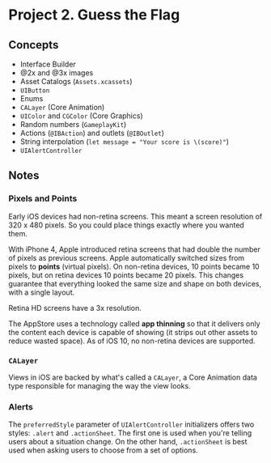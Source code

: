 
# Project 2. Guess the Flag

## Concepts

- Interface Builder
- @2x and @3x images
- Asset Catalogs (`Assets.xcassets`)
- `UIButton`
- Enums
- `CALayer` (Core Animation)
- `UIColor` and `CGColor` (Core Graphics)
- Random numbers (`GameplayKit`)
- Actions (`@IBAction`) and outlets (`@IBOutlet`)
- String interpolation (`let message = "Your score is \(score)"`)
- `UIAlertController`

## Notes

### Pixels and Points

Early iOS devices had non-retina screens. This meant a screen resolution of 320 x 480 pixels. So you could place things exactly where you wanted them.

With iPhone 4, Apple introduced retina screens that had double the number of pixels as previous screens. Apple automatically switched sizes from pixels to **points** (virtual pixels). On non-retina devices, 10 points became 10 pixels, but on retina devices 10 points became 20 pixels. This changes guarantee that everything looked the same size and shape on both devices, with a single layout.

Retina HD screens have a 3x resolution. 

The AppStore uses a technology called **app thinning** so that it delivers only the content each device is capable of showing (it strips out other assets to reduce wasted space). As of iOS 10, no non-retina devices are supported.

### `CALayer`

Views in iOS are backed by what's called a `CALayer`, a Core Animation data type responsible for managing the way the view looks.

### Alerts

The `preferredStyle` parameter of `UIAlertController` initializers offers two styles: `.alert` and `.actionSheet`. The first one is used when you're telling users about a situation change. On the other hand, `.actionSheet` is best used when asking users to choose from a set of options.

